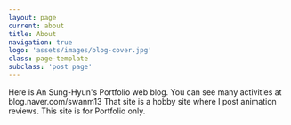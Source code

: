 ```yaml
---
layout: page
current: about
title: About
navigation: true
logo: 'assets/images/blog-cover.jpg'
class: page-template
subclass: 'post page'
---
```


Here is An Sung-Hyun's Portfolio web blog. You can see many activities at blog.naver.com/swanm13
That site is a hobby site where I post animation reviews. This site is for Portfolio only.

